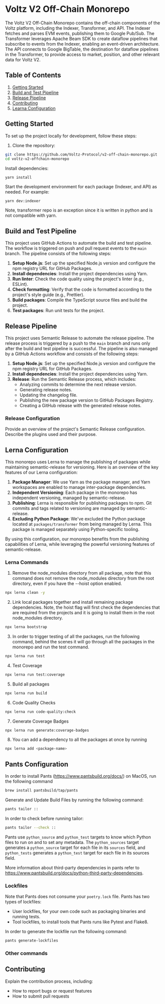 # Voltz V2 Off-Chain Monorepo

The Voltz V2 Off-Chain Monorepo contains the off-chain components of the Voltz platform, including the Indexer,
Transformer, and API. The Indexer fetches and parses EVM events, publishing them to Google Pub/Sub. The Transformer
leverages Apache Beam SDK to create dataflow pipelines that subscribe to events from the Indexer, enabling an
event-driven architecture. The API connects to Google BigTable, the destination for dataflow pipelines in the
Transformer, to provide access to market, position, and other relevant data for Voltz V2.

## Table of Contents

1. [Getting Started](#getting-started)
2. [Build and Test Pipeline](#build-and-test-pipeline)
3. [Release Pipeline](#release-pipeline)
4. [Contributing](#contributing)
5. [Learna Configuration](#lerna-configuration)

## Getting Started

To set up the project locally for development, follow these steps:

1. Clone the repository:

```bash
git clone https://github.com/Voltz-Protocol/v2-off-chain-monorepo.git
cd voltz-v2-offchain-monorepo
```

Install dependencies:

```yarn install```

Start the development environment for each package (Indexer, and API) as needed. For example:

```yarn dev:indexer```

Note, transformer repo is an exception since it is written in python and is not compatible with yarn.

## Build and Test Pipeline

This project uses GitHub Actions to automate the build and test pipeline. The workflow is triggered on push and pull
request events to the `main` branch. The pipeline consists of the following steps:

1. **Setup Node.js**: Set up the specified Node.js version and configure the npm registry URL for GitHub Packages.
2. **Install dependencies**: Install the project dependencies using Yarn.
3. **Run linter**: Check the code quality using the project's linter (e.g., ESLint).
4. **Check formatting**: Verify that the code is formatted according to the project's style guide (e.g., Prettier).
5. **Build packages**: Compile the TypeScript source files and build the project.
6. **Test packages**: Run unit tests for the project.

## Release Pipeline

This project uses Semantic Release to automate the release pipeline. The release process is triggered by a push to
the `main` branch and runs only after the build and test pipeline is successful. The pipeline is also managed by a
GitHub Actions workflow and consists of the following steps:

1. **Setup Node.js**: Set up the specified Node.js version and configure the npm registry URL for GitHub Packages.
2. **Install dependencies**: Install the project dependencies using Yarn.
3. **Release**: Run the Semantic Release process, which includes:
    - Analyzing commits to determine the next release version.
    - Generating release notes.
    - Updating the changelog file.
    - Publishing the new package version to GitHub Packages Registry.
    - Creating a GitHub release with the generated release notes.

### Release Configuration

Provide an overview of the project's Semantic Release configuration. Describe the plugins used and their purpose.

## Lerna Configuration

This monorepo uses Lerna to manage the publishing of packages while maintaining semantic-release for versioning. Here is
an overview of the key features of our Lerna configuration:

1. **Package Manager**: We use Yarn as the package manager, and Yarn workspaces are enabled to manage inter-package
   dependencies.
2. **Independent Versioning**: Each package in the monorepo has independent versioning, managed by semantic-release.
3. **Publishing**: Lerna is responsible for publishing packages to npm. Git commits and tags related to versioning are
   managed by semantic-release.
4. **Excluding Python Package**: We've excluded the Python package located at `packages/transformer` from being managed
   by Lerna. This package is managed separately using Python-specific tooling.

By using this configuration, our monorepo benefits from the publishing capabilities of Lerna, while leveraging the
powerful versioning features of semantic-release.

### Lerna Commands

1. Remove the node_modules  directory from all package, note that this command does not 
remove the node_modules directory from the root directory, even if you have the --hoist option enabled.
```bash
npx lerna clean -y
```
2. Link local packages together and install remaining package dependencies. Note, the hoist flag will first check the 
dependencies that are required from the projects and it is going to install them in the root node_modules directory.
```bash
npx lerna bootstrap
```
3.  In order to trigger testing of all the packages, run the following command, behind the scenes it will go through all
the packages in the monorepo and run the test command.
```bash
npx lerna run test
```
4. Test Coverage
```bash
npx lerna run test:coverage
```
5. Build all packages
```bash
npx lerna run build
```
6. Code Quality Checks
```bash
npx lerna run code-quality:check
```
7. Generate Coverage Badges
```bash
npx lerna run generate:coverage-badges
```
8. You can add a dependency to all the packages at once by running
```bash
npx lerna add <package-name>
```

## Pants Configuration

In order to install Pants (https://www.pantsbuild.org/docs/) on MacOS, run the following command

```bash
brew install pantsbuild/tap/pants
```

Generate and Update Build Files by running the following command:

```bash
pants tailor ::
```

In order to check before running tailor:

```bash
pants tailor --check ::
```

Pants use `python_source` and `python_test` targets to know which Python files to run on and to set any metadata.
The `python_sources` target generates a `python_source` target for each file in its `sources` field, and `python_tests` 
generates a `python_test` target for each file in its sources field.

More information about third-party dependencies in pants refer to https://www.pantsbuild.org/docs/python-third-party-dependencies.

### Lockfiles

Note that Pants does not consume your `poetry.lock` file. Pants has two types of lockfiles:

- User lockfiles, for your own code such as packaging binaries and running tests.
- Tool lockfiles, to install tools that Pants runs like Pytest and Flake8.

In order to generate the lockfile run the following command:

```bash
pants generate-lockfiles
```

### Other commands




## Contributing

Explain the contribution process, including:

- How to report bugs or request features
- How to submit pull requests

